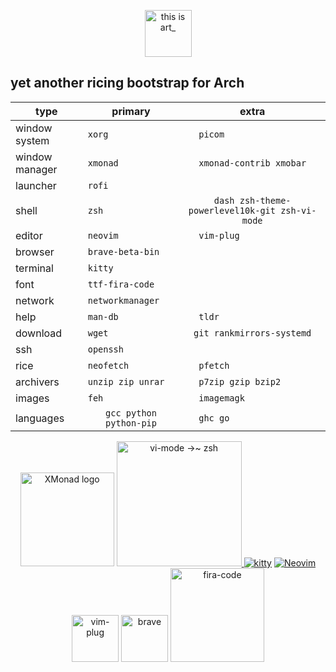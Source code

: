<p align="center">
<img src="https://raw.githubusercontent.com/nils-trubkin/tia/main/tia.png" height="75" alt="this is art_">
</p>

## yet another ricing bootstrap for Arch

| type           | primary               | extra                 |
| ---------------|:---------------------:|:---------------------:|
| window system  |` xorg                 `|` picom                 `|
| window manager |` xmonad                `|` xmonad-contrib xmobar `|
| launcher       |` rofi                  `|                       |
| shell          |` zsh                   `|` dash zsh-theme-powerlevel10k-git zsh-vi-mode `|
| editor         |` neovim                `|` vim-plug              `|
| browser        |` brave-beta-bin        `|                       |
| terminal       |` kitty                 `|                       |
| font           |` ttf-fira-code         `|                       |
| network        |` networkmanager        `|                       |
| help           |` man-db                `|` tldr                  `|
| download       |` wget                  `|` git rankmirrors-systemd `|
| ssh            |` openssh               `|                       |
| rice           |` neofetch              `|` pfetch                `|
| archivers      |` unzip zip unrar       `|` p7zip gzip bzip2      `|
| images         |` feh                   `|` imagemagk             `|
| languages      |` gcc python python-pip `|` ghc go                `|

<p align="center">
  <a href="https://github.com/xmonad/xmonad"><img alt="XMonad logo" src="https://xmonad.org/images/logo-wrapped.svg" height=150></a>
    <a href="https://github.com/jeffreytse/zsh-vi-mode">
    <img alt="vi-mode →~ zsh" src="https://user-images.githubusercontent.com/9413601/103399068-46bfcb80-4b7a-11eb-8741-86cff3d85a69.png" height="200">
  </a> 
  <a href="https://github.com/kovidgoyal/kitty"><img src="https://sw.kovidgoyal.net/kitty/_static/kitty.svg" alt="kitty"></a>
  <a href="https://github.com/neovim/neovim"><img src="https://raw.githubusercontent.com/neovim/neovim.github.io/master/logos/neovim-logo-300x87.png" alt="Neovim"></a>
  <a href="https://github.com/junegunn/vim-plug"><img src="https://raw.githubusercontent.com/junegunn/vim-plug/master/plug.png" height="75" alt="vim-plug"></a>
  <a href="https://github.com/brave/brave-browser"><img src="https://brave.com/static-assets/images/brave-logo.svg" height="75" alt="brave"></a>
  <a href="https://github.com/tonsky/FiraCode"><img src="https://raw.githubusercontent.com/tonsky/FiraCode/master/extras/logo.svg" height="150" alt="fira-code"></a>
  
  
</p>
